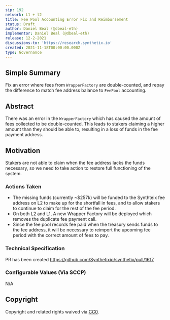 ```yaml
---
sip: 192
network: L1 + l2
title: Fee Pool Accounting Error Fix and Reimbursement
status: Draft
author: Daniel Beal (@dbeal-eth)
implementor: Daniel Beal (@dbeal-eth)
release: 12-2-2021
discussions-to: 'https://research.synthetix.io'
created: 2021-11-18T00:00:00.000Z
type: Governance
---
```


## Simple Summary

Fix an error where fees from `WrapperFactory` are double-counted, and repay the difference to match fee address balance to `FeePool` accounting.

## Abstract

<!--A short (~200 word) description of the proposed change, the abstract should clearly describe the proposed change. This is what *will* be done if the SIP is implemented, not *why* it should be done or *how* it will be done. If the SIP proposes deploying a new contract, write, "We propose to deploy a new contract that will do x".-->

There was an error in the `WrapperFactory` which has caused the amount of fees collected to be double-counted. This leads to stakers claiming a higher amount
than they should be able to, resulting in a loss of funds in the fee payment address. 

## Motivation

<!--This is the problem statement. This is the *why* of the SIP. It should clearly explain *why* the current state of the protocol is inadequate.  It is critical that you explain *why* the change is needed, if the SIP proposes changing how something is calculated, you must address *why* the current calculation is inaccurate or wrong. This is not the place to describe how the SIP will address the issue!-->

Stakers are not able to claim when the fee address lacks the funds necessary, so we need to take action to restore full functioning of the system.

### Actions Taken

* The missing funds (currently ~$257k) will be funded to the Synthteix fee address on L2 to make up for the shortfall in fees, and to allow stakers to continue
to claim for the rest of the fee period.
* On both L2 and L1, A new Wrapper Factory will be deployed which removes the duplicate fee payment call. 
* Since the fee pool records fee paid when the treasury sends funds to the fee address, it will be necessary to reimport the upcoming fee period with the correct amount of fees to pay.

### Technical Specification

PR has been created https://github.com/Synthetixio/synthetix/pull/1617

### Configurable Values (Via SCCP)

<!--Please list all values configurable via SCCP under this implementation.-->

N/A

## Copyright

Copyright and related rights waived via [CC0](https://creativecommons.org/publicdomain/zero/1.0/).
